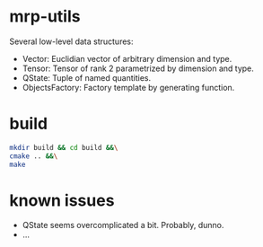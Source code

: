 # mrp-utils
Several low-level data structures:

* Vector: Euclidian vector of arbitrary dimension and type.
* Tensor: Tensor of rank 2 parametrized by dimension and type.
* QState: Tuple of named quantities.
* ObjectsFactory: Factory template by generating function.

# build
```bash
mkdir build && cd build &&\
cmake .. &&\
make
```

# known issues
* QState seems overcomplicated a bit. Probably, dunno.
* ...
